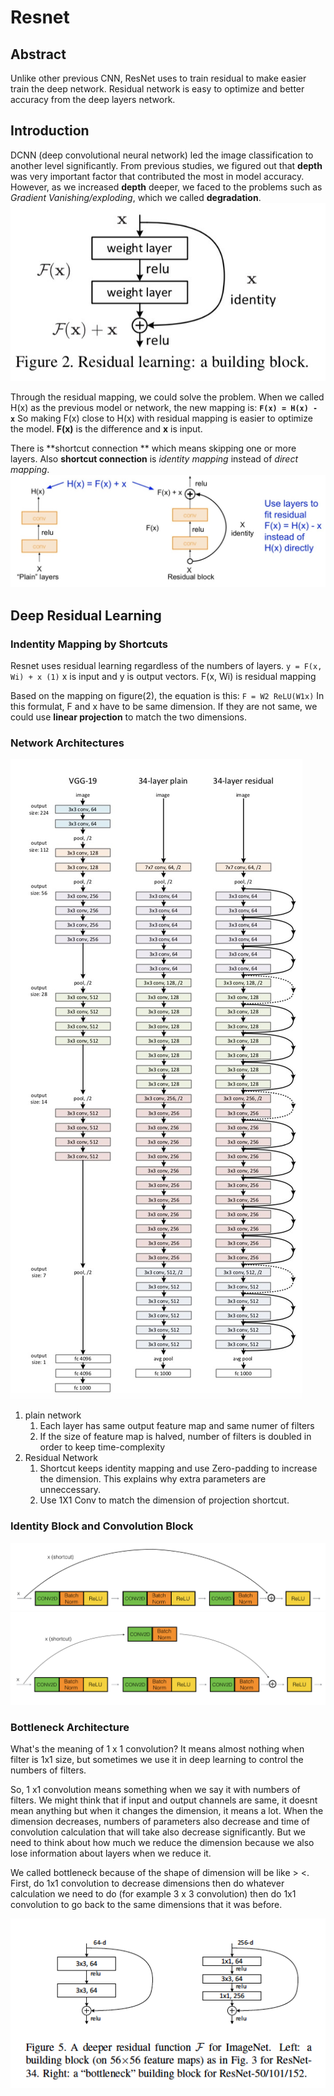 # Resnet
## Abstract
Unlike other previous CNN, ResNet uses to train residual to make easier train the deep network. Residual network is easy to optimize and better accuracy from the deep layers network. 
## Introduction
DCNN (deep convolutional neural network) led the image classification to another level significantly. From previous studies, we figured out that **depth** was very important factor that contributed the most in model accuracy. 
However, as we increased **depth** deeper, we faced to the problems such as *Gradient Vanishing/exploding*, which we called **degradation**. 
![Residual Learning](./img/mapping.jpg)

Through the residual mapping, we could solve the problem. When we called H(x) as the previous model or network, the new mapping is:
**`F(x) = H(x) - x`**
So making F(x) close to H(x) with residual mapping is easier to optimize the model. **F(x)** is the difference and **x** is input.

There is **shortcut connection ** which means skipping one or more layers. Also **shortcut connection** is *identity mapping* instead of *direct mapping*. 
![Reskdual mapping](./img/mapping2.jpg)

## Deep Residual Learning
### Indentity Mapping by Shortcuts
Resnet uses residual learning regardless of the numbers of layers. 
`y = F(x, Wi) + x (1)`
x is input and y is output vectors. F(x, Wi) is residual mapping

Based on the mapping on figure(2), the equation is this:
`F = W2 ReLU(W1x)`
In this formulat, F and x have to be same dimension. If they are not same, we could use **linear projection** to match the  two dimensions. 

### Network Architectures
![architectures](./img/archi.jpg)
1. plain network
	1) Each layer has same output feature map and same numer of filters
	2) If the size of feature map is halved, number of filters is doubled in order to keep time-complexity
2. Residual Network
	1) Shortcut keeps identity mapping and use Zero-padding to increase the dimension. This explains why extra parameters are unneccessary.
	2) Use 1X1 Conv to match the dimension of projection shortcut.


### Identity Block and Convolution Block

![Identity Block](./img/identyty.png)
![Convolustion Block](./img/convolustion.png)

### Bottleneck Architecture

What's the meaning of 1 x 1 convolution? It means almost nothing when filter is 1x1 size, but sometimes we use it in deep learning to control the numbers of filters. 

So, 1 x1 convolution means something when we say it with numbers of filters. We might think that if input and output channels are same, it doesnt mean anything but when it changes the dimension, it means a lot. When the dimension decreases, numbers of parameters also decrease and time of convolution calculation that will take also decrease significantly. But we need to think about how much we reduce the dimension because we also lose information about layers when we reduce it. 

We called bottleneck because of the shape of dimension will be like > <. First, do 1x1 convolution to decrease dimensions then do whatever calculation we need to do (for example 3 x 3 convolution) then do 1x1 convolution to go back to the same dimensions that it was before. 

![bottleNeck](./img/bn.png)


